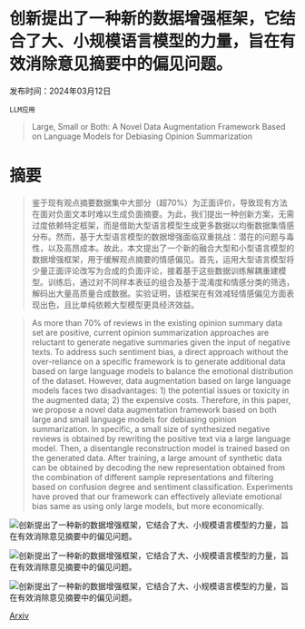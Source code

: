 # 创新提出了一种新的数据增强框架，它结合了大、小规模语言模型的力量，旨在有效消除意见摘要中的偏见问题。

发布时间：2024年03月12日

`LLM应用`

> Large, Small or Both: A Novel Data Augmentation Framework Based on Language Models for Debiasing Opinion Summarization

# 摘要

> 鉴于现有观点摘要数据集中大部分（超70%）为正面评价，导致现有方法在面对负面文本时难以生成负面摘要。为此，我们提出一种创新方案，无需过度依赖特定框架，而是借助大型语言模型生成更多数据以均衡数据集情感分布。然而，基于大型语言模型的数据增强面临双重挑战：潜在的问题与毒性，以及高昂成本。故此，本文提出了一个新的融合大型和小型语言模型的数据增强框架，用于缓解观点摘要的情感偏见。首先，运用大型语言模型将少量正面评论改写为合成的负面评论，接着基于这些数据训练解耦重建模型。训练后，通过对不同样本表征的组合及基于混淆度和情感分类的筛选，解码出大量高质量合成数据。实验证明，该框架在有效减轻情感偏见方面表现出色，且比单纯依赖大型模型更具经济效益。

> As more than 70$\%$ of reviews in the existing opinion summary data set are positive, current opinion summarization approaches are reluctant to generate negative summaries given the input of negative texts. To address such sentiment bias, a direct approach without the over-reliance on a specific framework is to generate additional data based on large language models to balance the emotional distribution of the dataset. However, data augmentation based on large language models faces two disadvantages: 1) the potential issues or toxicity in the augmented data; 2) the expensive costs. Therefore, in this paper, we propose a novel data augmentation framework based on both large and small language models for debiasing opinion summarization. In specific, a small size of synthesized negative reviews is obtained by rewriting the positive text via a large language model. Then, a disentangle reconstruction model is trained based on the generated data. After training, a large amount of synthetic data can be obtained by decoding the new representation obtained from the combination of different sample representations and filtering based on confusion degree and sentiment classification. Experiments have proved that our framework can effectively alleviate emotional bias same as using only large models, but more economically.

![创新提出了一种新的数据增强框架，它结合了大、小规模语言模型的力量，旨在有效消除意见摘要中的偏见问题。](../../../paper_images/2403.07693/x1.png)

![创新提出了一种新的数据增强框架，它结合了大、小规模语言模型的力量，旨在有效消除意见摘要中的偏见问题。](../../../paper_images/2403.07693/x2.png)

![创新提出了一种新的数据增强框架，它结合了大、小规模语言模型的力量，旨在有效消除意见摘要中的偏见问题。](../../../paper_images/2403.07693/x3.png)

[Arxiv](https://arxiv.org/abs/2403.07693)